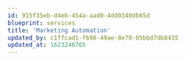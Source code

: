 ```yaml
---
id: 915f35eb-d4eb-454a-aad0-4dd0340db65d
blueprint: services
title: 'Marketing Automation'
updated_by: c1ffcad1-f698-49ae-8e70-05bbd7db8435
updated_at: 1623246765
---
```

